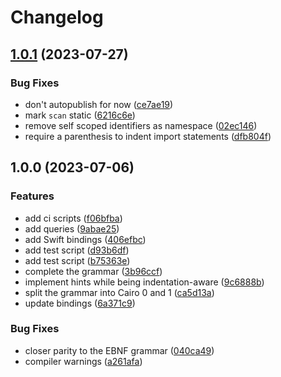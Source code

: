 # Changelog

## [1.0.1](https://github.com/amaanq/tree-sitter-cairo/compare/v1.0.0...v1.0.1) (2023-07-27)


### Bug Fixes

* don't autopublish for now ([ce7ae19](https://github.com/amaanq/tree-sitter-cairo/commit/ce7ae19dabb3fc0fb57773f6ac0a40af17adf46f))
* mark `scan` static ([6216c6e](https://github.com/amaanq/tree-sitter-cairo/commit/6216c6ee5e9fc0649c4bd7b1aedd884a55bdd9ef))
* remove self scoped identifiers as namespace ([02ec146](https://github.com/amaanq/tree-sitter-cairo/commit/02ec1461f11aa126d3c16abb2da284ca3ba15631))
* require a parenthesis to indent import statements ([dfb804f](https://github.com/amaanq/tree-sitter-cairo/commit/dfb804f00314611efd6dc7d2a38f2a6e08de2e4b))

## 1.0.0 (2023-07-06)


### Features

* add ci scripts ([f06bfba](https://github.com/amaanq/tree-sitter-cairo/commit/f06bfbaf399347a97f55f07a66f23793d3df5da0))
* add queries ([9abae25](https://github.com/amaanq/tree-sitter-cairo/commit/9abae2558cba26e7cdd3566397976777fa0d9abc))
* add Swift bindings ([406efbc](https://github.com/amaanq/tree-sitter-cairo/commit/406efbcbdccc920b8ce36c9338ebd6fddb33715f))
* add test script ([d93b6df](https://github.com/amaanq/tree-sitter-cairo/commit/d93b6df0c04916ee746b78cc17b92a87b90c84cc))
* add test script ([b75363e](https://github.com/amaanq/tree-sitter-cairo/commit/b75363e76da1dc83b1519f04be88116c893a9169))
* complete the grammar ([3b96ccf](https://github.com/amaanq/tree-sitter-cairo/commit/3b96ccf59c74d5e6ffa2d0b0e2fe23ca8d4ad6b8))
* implement hints while being indentation-aware ([9c6888b](https://github.com/amaanq/tree-sitter-cairo/commit/9c6888bd6867c410bbac7ae4131811d7222dbf13))
* split the grammar into Cairo 0 and 1 ([ca5d13a](https://github.com/amaanq/tree-sitter-cairo/commit/ca5d13ade211cc455573caa983d8bcb767dfd6b2))
* update bindings ([6a371c9](https://github.com/amaanq/tree-sitter-cairo/commit/6a371c91c4b05662935168af9274569a71b7e2d6))


### Bug Fixes

* closer parity to the EBNF grammar ([040ca49](https://github.com/amaanq/tree-sitter-cairo/commit/040ca49000d32ec3c323775ef37f149bf05059d4))
* compiler warnings ([a261afa](https://github.com/amaanq/tree-sitter-cairo/commit/a261afa319ce1502df667208a0689441df46ce59))
